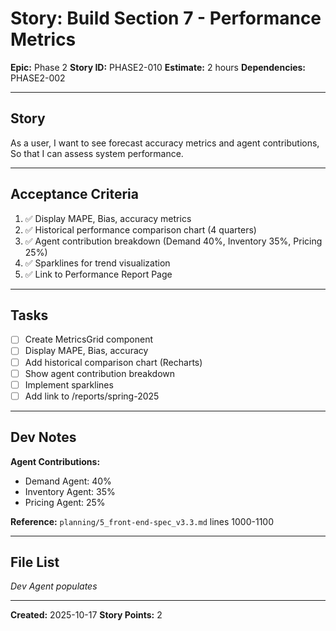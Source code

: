 # Story: Build Section 7 - Performance Metrics

**Epic:** Phase 2
**Story ID:** PHASE2-010
**Estimate:** 2 hours
**Dependencies:** PHASE2-002

---

## Story

As a user, I want to see forecast accuracy metrics and agent contributions, So that I can assess system performance.

---

## Acceptance Criteria

1. ✅ Display MAPE, Bias, accuracy metrics
2. ✅ Historical performance comparison chart (4 quarters)
3. ✅ Agent contribution breakdown (Demand 40%, Inventory 35%, Pricing 25%)
4. ✅ Sparklines for trend visualization
5. ✅ Link to Performance Report Page

---

## Tasks

- [ ] Create MetricsGrid component
- [ ] Display MAPE, Bias, accuracy
- [ ] Add historical comparison chart (Recharts)
- [ ] Show agent contribution breakdown
- [ ] Implement sparklines
- [ ] Add link to /reports/spring-2025

---

## Dev Notes

**Agent Contributions:**
- Demand Agent: 40%
- Inventory Agent: 35%
- Pricing Agent: 25%

**Reference:** `planning/5_front-end-spec_v3.3.md` lines 1000-1100

---

## File List

_Dev Agent populates_

---

**Created:** 2025-10-17
**Story Points:** 2
